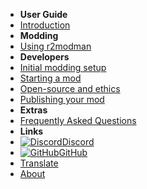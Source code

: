 - **User Guide**
- [Introduction](./)
- **Modding**
- [Using r2modman](installing-r2modman)
- **Developers**
- [Initial modding setup](initial-setup)
- [Starting a mod](starting-a-mod)
- [Open-source and ethics](open-source-and-ethics)
- [Publishing your mod](publishing-your-mod)
- **Extras**
- [Frequently Asked Questions](faq)
- **Links**
- [![Discord](https://icongr.am/simple/discord.svg?colored\&size=16)Discord](https://discord.gg/nYcQFEpXfU)
- [![GitHub](https://icongr.am/simple/github.svg?color=808080\&size=16)GitHub](https://github.com/LethalCompany/ModdingWiki)
- [Translate](translating-the-wiki)
- [About](about)
